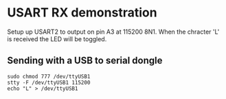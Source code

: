 # USART RX demonstration

Setup up USART2 to output on pin A3 at 115200 8N1. When the chracter 'L' is received the LED will be toggled.

## Sending with a USB to serial dongle

```
sudo chmod 777 /dev/ttyUSB1
stty -F /dev/ttyUSB1 115200
echo "L" > /dev/ttyUSB1
```
